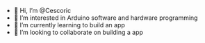 - 👋 Hi, I’m @Cescoric
- 👀 I’m interested in Arduino software and hardware programming
- 🌱 I’m currently learning to build an app
- 💞️ I’m looking to collaborate on building a app

<!---
Cescoric/Cescoric is a ✨ special ✨ repository because its `README.md` (this file) appears on your GitHub profile.
You can click the Preview link to take a look at your changes.
--->
